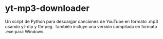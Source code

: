 # yt-mp3-downloader
Un script de Python para descargar canciones de YouTube en formato .mp3 usando yt-dlp y ffmpeg. También incluye una versión compilada en formato .exe para Windows.

